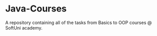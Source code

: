 # Java-Courses
A repository containing all of the tasks from Basics to OOP courses @ SoftUni academy.
